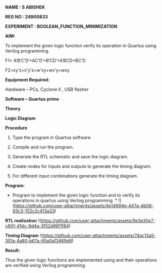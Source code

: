**NAME : S ABISHEK**

**REG NO : 24900833**

**EXPERIMENT : BOOLEAN_FUNCTION_MINIMIZATION**


**AIM:**

To implement the given logic function verify its operation in Quartus using Verilog programming.

F1= A’B’C’D’+AC’D’+B’CD’+A’BCD+BC’D 

F2=xy’z+x’y’z+w’xy+wx’y+wxy

**Equipment Required:**

Hardware – PCs, Cyclone II , USB flasher

**Software – Quartus prime**

**Theory**

**Logic Diagram**

**Procedure**

1.	Type the program in Quartus software.

2.	Compile and run the program.

3.	Generate the RTL schematic and save the logic diagram.

4.	Create nodes for inputs and outputs to generate the timing diagram.

5.	For different input combinations generate the timing diagram.


**Program:**

* Program to implement the given logic function and to verify its operations in quartus using Verilog programming. *
  !](https://github.com/user-attachments/assets/4e14694e-447a-4b08-93c3-152c2c413a33)





**RTL realization**
!(https://github.com/user-attachments/assets/9e3e30e7-c601-41dc-9d4a-3f52d96f1f84)


**Timing Diagram**
!(https://github.com/user-attachments/assets/74ac13a5-351a-4a80-b67a-65a0a13469d6)

**Result:**

Thus the given logic functions are implemented using and their operations are verified using Verilog programming.

